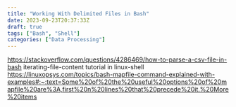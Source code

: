 ```yaml
---
title: "Working With Delimited Files in Bash"
date: 2023-09-23T20:37:33Z
draft: true
tags: ["Bash", "Shell"]
categories: ["Data Processing"]
---
```



https://stackoverflow.com/questions/4286469/how-to-parse-a-csv-file-in-bash
iterating-file-content tutorial in linux-shell
https://linuxopsys.com/topics/bash-mapfile-command-explained-with-examples#:~:text=Some%20of%20the%20useful%20options%20of%20mapfile%20are%3A,first%20n%20lines%20that%20precede%20it.%20More%20items